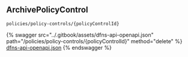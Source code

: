 
## ArchivePolicyControl
`policies/policy-controls/{policyControlId}`



{% swagger src="../.gitbook/assets/dfns-api-openapi.json" path="/policies/policy-controls/{policyControlId}" method="delete" %}
[dfns-api-openapi.json](../.gitbook/assets/dfns-api-openapi.json)
{% endswagger %}
